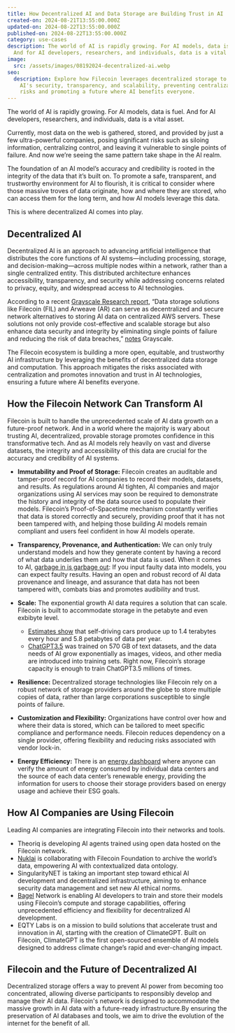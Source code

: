 ```yaml
---
title: How Decentralized AI and Data Storage are Building Trust in AI
created-on: 2024-08-21T13:55:00.000Z
updated-on: 2024-08-22T13:55:00.000Z
published-on: 2024-08-22T13:55:00.000Z
category: use-cases
description: The world of AI is rapidly growing. For AI models, data is fuel.
  And for AI developers, researchers, and individuals, data is a vital asset.
image:
  src: /assets/images/08192024-decentralized-ai.webp
seo:
  description: Explore how Filecoin leverages decentralized storage to enhance
    AI's security, transparency, and scalability, preventing centralization
    risks and promoting a future where AI benefits everyone.
---
```


The world of AI is rapidly growing. For AI models, data is fuel. And for AI developers, researchers, and individuals, data is a vital asset.

Currently, most data on the web is gathered, stored, and provided by just a few ultra-powerful companies, posing significant risks such as siloing information, centralizing control, and leaving it vulnerable to single points of failure. And now we’re seeing the same pattern take shape in the AI realm.

The foundation of an AI model’s accuracy and credibility is rooted in the integrity of the data that it’s built on. To promote a safe, transparent, and trustworthy environment for AI to flourish, it is critical to consider where those massive troves of data originate, how and where they are stored, who can access them for the long term, and how AI models leverage this data.

This is where decentralized AI comes into play.

## Decentralized AI

Decentralized AI is an approach to advancing artificial intelligence that distributes the core functions of AI systems—including processing, storage, and decision-making—across multiple nodes within a network, rather than a single centralized entity. This distributed architecture enhances accessibility, transparency, and security while addressing concerns related to privacy, equity, and widespread access to AI technologies.

According to a recent [Grayscale Research report](https://www.grayscale.com/research/reports/ai-is-coming-crypto-can-help-make-it-right), “Data storage solutions like Filecoin (FIL) and Arweave (AR) can serve as decentralized and secure network alternatives to storing AI data on centralized AWS servers. These solutions not only provide cost-effective and scalable storage but also enhance data security and integrity by eliminating single points of failure and reducing the risk of data breaches,” [notes](https://www.grayscale.com/research/reports/ai-is-coming-crypto-can-help-make-it-right) Grayscale.

The Filecoin ecosystem is building a more open, equitable, and trustworthy AI infrastructure by leveraging the benefits of decentralized data storage and computation. This approach mitigates the risks associated with centralization and promotes innovation and trust in AI technologies, ensuring a future where AI benefits everyone.

## How the Filecoin Network Can Transform AI

Filecoin is built to handle the unprecedented scale of AI data growth on a future-proof network. And in a world where the majority is wary about trusting AI, decentralized, provable storage promotes confidence in this transformative tech. And as AI models rely heavily on vast and diverse datasets, the integrity and accessibility of this data are crucial for the accuracy and credibility of AI systems.

- **Immutability and Proof of Storage:** Filecoin creates an auditable and tamper-proof record for AI companies to record their models, datasets, and results. As regulations around AI tighten, AI companies and major organizations using AI services may soon be required to demonstrate the history and integrity of the data source used to populate their models. Filecoin’s Proof-of-Spacetime mechanism constantly verifies that data is stored correctly and securely, providing proof that it has not been tampered with, and helping those building AI models remain compliant and users feel confident in how AI models operate.
- **Transparency, Provenance, and Authentication:** We can only truly understand models and how they generate content by having a record of what data underlies them and how that data is used. When it comes to AI, [garbage in is garbage out](https://developers.google.com/machine-learning/data-prep/construct/collect/data-size-quality): If you input faulty data into models, you can expect faulty results. Having an open and robust record of AI data provenance and lineage, and assurance that data has not been tampered with, combats bias and promotes audibility and trust.
- **Scale:** The exponential growth AI data requires a solution that can scale. Filecoin is built to accommodate storage in the petabyte and even exbibyte level.

  - [Estimates show](https://blogs.sw.siemens.com/polarion/the-data-deluge-what-do-we-do-with-the-data-generated-by-avs/) that self-driving cars produce up to 1.4 terabytes every hour and 5.8 petabytes of data per year.
  - [ChatGPT3.5](https://www.sciencefocus.com/future-technology/gpt-3) was trained on 570 GB of text datasets, and the data needs of AI grow exponentially as images, videos, and other media are introduced into training sets. Right now, Filecoin’s storage capacity is enough to train ChatGPT3.5 millions of times.

- **Resilience:** Decentralized storage technologies like Filecoin rely on a robust network of storage providers around the globe to store multiple copies of data, rather than large corporations susceptible to single points of failure.
- **Customization and Flexibility:** Organizations have control over how and where their data is stored, which can be tailored to meet specific compliance and performance needs. Filecoin reduces dependency on a single provider, offering flexibility and reducing risks associated with vendor lock-in.
- **Energy Efficiency:** There is an [energy dashboard](https://filecoin.energy/) where anyone can verify the amount of energy consumed by individual data centers and the source of each data center’s renewable energy, providing the information for users to choose their storage providers based on energy usage and achieve their ESG goals.

## How AI Companies are Using Filecoin

Leading AI companies are integrating Filecoin into their networks and tools.

- Theoriq is developing AI agents trained using open data hosted on the Filecoin network.
- [Nuklai](/ecosystem-explorer/nuklai) is collaborating with Filecoin Foundation to archive the world’s data, empowering AI with contextualized data ontology.
- SingularityNET is taking an important step toward ethical AI development and decentralized infrastructure, aiming to enhance security data management and set new AI ethical norms.
- [Bagel](/ecosystem-explorer/bagel) Network is enabling AI developers to train and store their models using Filecoin’s compute and storage capabilities, offering unprecedented efficiency and flexibility for decentralized AI development.
- EQTY Labs is on a mission to build solutions that accelerate trust and innovation in AI, starting with the creation of ClimateGPT. Built on Filecoin, ClimateGPT is the first open-sourced ensemble of AI models designed to address climate change’s rapid and ever-changing impact.

## Filecoin and the Future of Decentralized AI

Decentralized storage offers a way to prevent AI power from becoming too concentrated, allowing diverse participants to responsibly develop and manage their AI data. Filecoin's network is designed to accommodate the massive growth in AI data with a future-ready infrastructure.By ensuring the preservation of AI databases and tools, we aim to drive the evolution of the internet for the benefit of all.
